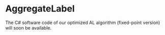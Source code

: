 # AggregateLabel

The C# software code of our optimized AL algorithm (fixed-point version) will soon be available.
